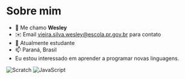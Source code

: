 # Sobre mim

- 👋 Me chamo **Wesley**
- ✉️ Email vieira.silva.wesley@escola.pr.gov.br para contato 
- 🌱 Atualmente estudante
- 📫 Paraná, Brasil
- Eu estou interessado em aprender a programar novas linguagens.


![Scratch](https://img.shields.io/badge/Scratch-4D97FF?style=for-the-badge&logo=Scratch&logoColor=white)
  ![JavaScript](https://img.shields.io/badge/JavaScript-323330?style=for-the-badge&logo=javascript&logoColor=F7DF1E)

